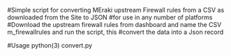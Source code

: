 
#Simple script for converting MEraki upstream Firewall rules from a CSV as downloaded from the Site to JSON
#for use in any number of platforms
#Download the upstream firewall rules from dashboard and name the CSV m_firewallrules and run the script, this
#convert the data into a Json record

#Usage python(3) convert.py

